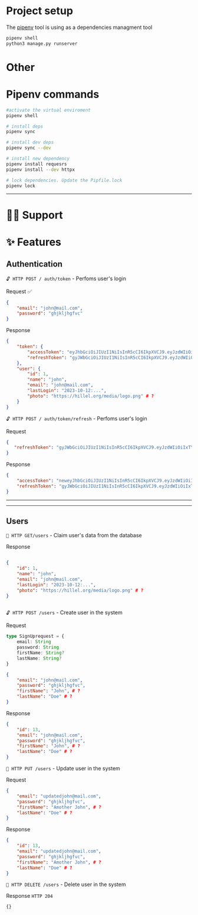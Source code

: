 # Project setup

The [pipenv](https://docs.pipenv.org/) tool is using as a dependencies managment tool

```bash
pipenv shell
python3 manage.py runserver
```

# Other

# Pipenv commands

```bash
#activate the virtual enviroment
pipenv shell

# install deps
pipenv sync

# install dev deps
pipenv sync --dev

# install new dependency
pipenv install requesrs
pipenv install --dev httpx

# lock dependencies. Update the Pipfile.lock
pipenv lock
```

---
# 👩‍💻 **Support** 

# ✨ Features



## Authentication

`🔓 HTTP POST / auth/token` - Perfoms user's login  

Request ✅

```json
{
    "email": "john@mail.com",
    "password": "ghjkljhgfvc"
}
```

Pesponse

```json
{
    "token": {
        "accessToken": "eyJhbGciOiJIUzI1NiIsInR5cCI6IkpXVCJ9.eyJzdWIiOiIxMjM0NTY3ODkwIiwibmFtZSI6IkpvaG4gRG9lIiwiaWF0IjoxNTE2MjM5MDIyfQ.SflKxwRJSMeKKF2QT4fwpMeJf36POk6yJV_adQssw5c",
        "refreshToken": "gyJWbGciOiJIUzI1NiIsInR5cCI6IkpXVCJ9.eyJzdWIiOiIxTYM0NTY3ODkwIiwibmFtZSI6IkpvaG4gRG9lIiwiaWF0YIUTE2MjM5MDIy13.SflKxwRJSMeKKF2QT4fwpMeJf36POk6yJV_adQssw5c"
    },
    "user": {
        "id": 1,
        "name": "john",
        "email": "john@mail.com",
        "lastLogin": "2023-10-12:...",
        "photo": "https://hillel.org/media/logo.png" # ?
    }
}
```

`🔓 HTTP POST / auth/token/refresh` - Perfoms user's login

Request

```json
{
   "refreshToken": "gyJWbGciOiJIUzI1NiIsInR5cCI6IkpXVCJ9.eyJzdWIiOiIxTYM0NTY3ODkwIiwibmFtZSI6IkpvaG4gRG9lIiwiaWF0YIUTE2MjM5MDIy13.SflKxwRJSMeKKF2QT4fwpMeJf36POk6yJV_adQssw5c"
}
```

Pesponse

```json
{
    "accessToken": "neweyJhbGciOiJIUzI1NiIsInR5cCI6IkpXVCJ9.eyJzdWIiOiIxMjM0NTY3ODkwIiwibmFtZSI6IkpvaG4gRG9lIiwiaWF0IjoxNTE2MjM5MDIyfQ.SflKxwRJSMeKKF2QT4fwpMeJf36POk6yJV_adQssw5c",
    "refreshToken": "gyJWbGciOiJIUzI1NiIsInR5cCI6IkpXVCJ9.eyJzdWIiOiIxTYM0NTY3ODkwIiwibmFtZSI6IkpvaG4gRG9lIiwiaWF0YIUTE2MjM5MDIy13.SflKxwRJSMeKKF2QT4fwpMeJf36POk6yJV_adQssw5c"
}
```

***
___

## Users

`🔐 HTTP GET/users` - Claim user's data from the database

Response

```json

{
    "id": 1,
    "name": "john",
    "email": "john@mail.com",
    "lastLogin": "2023-10-12:...",
    "photo": "https://hillel.org/media/logo.png" # ?
}
       
```


`🔓 HTTP POST /users` - Create user in the system

Request

```TypeScript
type SignUprequest = {
    email: String
    password: String
    firstName: String?
    lastName: String?
}
```

```json
{
    "email": "john@mail.com",
    "password": "ghjkljhgfvc",
    "firstName": "John", # ?
    "lastName": "Doe" # ?
}
```

Response

```json
{
    "id": 13,
    "email": "john@mail.com",
    "password": "ghjkljhgfvc",
    "firstName": "John", # ?
    "lastName": "Doe" # ?
}
```


`🔐 HTTP PUT /users` - Update user in the system

Request

```json
{
    "email": "updatedjohn@mail.com",
    "password": "ghjkljhgfvc",
    "firstName": "Amother John", # ?
    "lastName": "Doe" # ?
}
```

Response

```json
{
    "id": 13,
    "email": "updatedjohn@mail.com",
    "password": "ghjkljhgfvc",
    "firstName": "Amother John", # ?
    "lastName": "Doe" # ?
}
```

`🔐 HTTP DELETE /users` - Delete user in the system

Response `HTTP 204`
```
{}
```